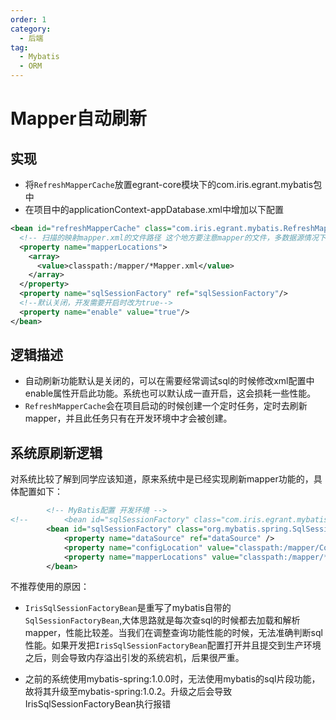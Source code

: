 ```yaml
---
order: 1
category:
  - 后端
tag:
  - Mybatis
  - ORM
---
```

# Mapper自动刷新

## 实现

- 将`RefreshMapperCache`放置egrant-core模块下的com.iris.egrant.mybatis包中
- 在项目中的applicationContext-appDatabase.xml中增加以下配置

~~~ xml
<bean id="refreshMapperCache" class="com.iris.egrant.mybatis.RefreshMapperCache" >
  <!-- 扫描的映射mapper.xml的文件路径 这个地方要注意mapper的文件，多数据源情况下，只能扫描自己数据源下的mapper,否则会报异常-->
  <property name="mapperLocations">
    <array>
      <value>classpath:/mapper/*Mapper.xml</value>
    </array>
  </property>
  <property name="sqlSessionFactory" ref="sqlSessionFactory"/>
  <!--默认关闭，开发需要开启时改为true-->
  <property name="enable" value="true"/>
</bean>
~~~



## 逻辑描述

- 自动刷新功能默认是关闭的，可以在需要经常调试sql的时候修改xml配置中enable属性开启此功能。系统也可以默认成一直开启，这会损耗一些性能。
- `RefreshMapperCache`会在项目启动的时候创建一个定时任务，定时去刷新mapper，并且此任务只有在开发环境中才会被创建。



## 系统原刷新逻辑

对系统比较了解到同学应该知道，原来系统中是已经实现刷新mapper功能的，具体配置如下：

~~~ xml
		<!-- MyBatis配置 开发环境 -->
<!-- 		<bean id="sqlSessionFactory" class="com.iris.egrant.mybatis.IrisSqlSessionFactoryBean"> -->
		<bean id="sqlSessionFactory" class="org.mybatis.spring.SqlSessionFactoryBean">
			<property name="dataSource" ref="dataSource" />
			<property name="configLocation" value="classpath:/mapper/Configuration.xml" />
			<property name="mapperLocations" value="classpath:/mapper/*Mapper.xml" />
		</bean>
~~~

不推荐使用的原因：

- `IrisSqlSessionFactoryBean`是重写了mybatis自带的`SqlSessionFactoryBean`,大体思路就是每次查sql的时候都去加载和解析mapper，性能比较差。当我们在调整查询功能性能的时候，无法准确判断sql性能。如果开发把`IrisSqlSessionFactoryBean`配置打开并且提交到生产环境之后，则会导致内存溢出引发的系统宕机，后果很严重。

- 之前的系统使用mybatis-spring:1.0.0时，无法使用mybatis的sql片段功能，故将其升级至mybatis-spring:1.0.2。升级之后会导致IrisSqlSessionFactoryBean执行报错

